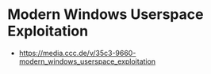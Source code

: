 # Modern Windows Userspace Exploitation

- https://media.ccc.de/v/35c3-9660-modern_windows_userspace_exploitation
